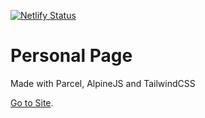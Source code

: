 [![Netlify Status](https://api.netlify.com/api/v1/badges/1557c929-1bb5-45f5-b831-281bfca4f0c9/deploy-status)](https://app.netlify.com/sites/amazing-kirch-a7784b/deploys)

# Personal Page

Made with Parcel, AlpineJS and TailwindCSS

[Go to Site](https://amazing-kirch-a7784b.netlify.app/).
